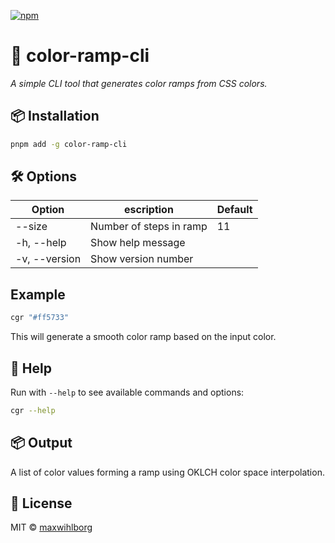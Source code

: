 [![npm](https://img.shields.io/npm/v/color-ramp-cli)](https://www.npmjs.com/package/color-ramp-cli)

# 🎨 color-ramp-cli

_A simple CLI tool that generates color ramps from CSS colors._

## 📦 Installation

```bash
pnpm add -g color-ramp-cli
```

## 🛠 Options

| Option          | escription              | Default |
| --------------- | ----------------------- | ------- |
| --size <number> | Number of steps in ramp | 11      |
| -h, --help      | Show help message       |         |
| -v, --version   | Show version number     |         |

## Example

```bash
cgr "#ff5733"
```

This will generate a smooth color ramp based on the input color.

## 📘 Help

Run with `--help` to see available commands and options:

```bash
cgr --help
```

## 📦 Output

A list of color values forming a ramp using OKLCH color space interpolation.

## 📝 License

MIT © [maxwihlborg](https://github.com/maxwihlborg)
